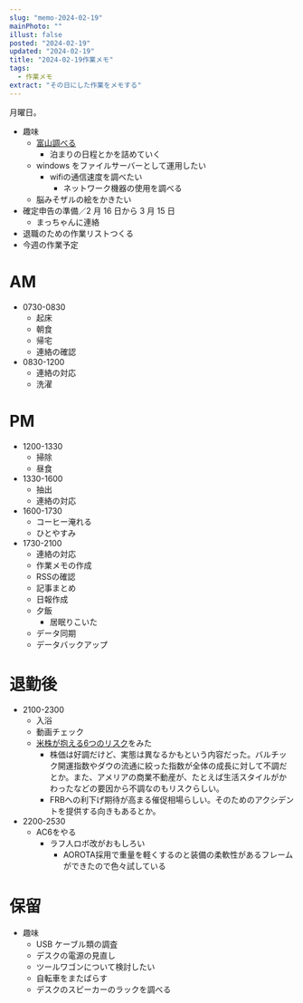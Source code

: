 ```yaml
---
slug: "memo-2024-02-19"
mainPhoto: ""
illust: false
posted: "2024-02-19"
updated: "2024-02-19"
title: "2024-02-19作業メモ"
tags:
  - 作業メモ
extract: "その日にした作業をメモする"
---
```


月曜日。

- 趣味
  - [富山調べる](https://docs.google.com/document/d/1JdWkhu_hqXsHblQaPn_yJxKrzq-jvxeymWYBfapRKBU/edit#heading=h.88gi7qwvidj8)
    - 泊まりの日程とかを詰めていく
  - windows をファイルサーバーとして運用したい
    - wifiの通信速度を調べたい
      - ネットワーク機器の使用を調べる
  - 脳みそザルの絵をかきたい
- 確定申告の準備／2 月 16 日から 3 月 15 日
  - まっちゃんに連絡
- 退職のための作業リストつくる
- 今週の作業予定

# AM

- 0730-0830
  - 起床
  - 朝食
  - 帰宅
  - 連絡の確認
- 0830-1200
  - 連絡の対応
  - 洗濯

# PM

- 1200-1330
  - 掃除
  - 昼食
- 1330-1600
  - 抽出
  - 連絡の対応
- 1600-1730
  - コーヒー淹れる
  - ひとやすみ
- 1730-2100
  - 連絡の対応
  - 作業メモの作成
  - RSSの確認
  - 記事まとめ
  - 日報作成
  - 夕飯
    - 居眠りこいた
  - データ同期
  - データバックアップ

# 退勤後

- 2100-2300
  - 入浴
  - 動画チェック
  - [米株が抱える6つのリスク](https://www.youtube.com/watch?v=GL4h3jkLWbI&t=2s&ab_channel=%E6%8E%A2%E7%A9%B6%21%E3%82%A8%E3%83%9F%E3%83%B3%E3%83%81%E3%83%A3%E3%83%B3%E3%83%8D%E3%83%AB)をみた
    - 株価は好調だけど、実態は異なるかもという内容だった。バルチック開運指数やダウの流通に絞った指数が全体の成長に対して不調だとか。また、アメリアの商業不動産が、たとえば生活スタイルがかわったなどの要因から不調なのもリスクらしい。  
    - FRBへの利下げ期待が高まる催促相場らしい。そのためのアクシデントを提供する向きもあるとか。
- 2200-2530
  - AC6をやる
    - ラフ人ロボ改がおもしろい
      - AOROTA採用で重量を軽くするのと装備の柔軟性があるフレームができたので色々試している


# 保留

- 趣味
  - USB ケーブル類の調査
  - デスクの電源の見直し
  - ツールワゴンについて検討したい
  - 自転車をまたばらす
  - デスクのスピーカーのラックを調べる